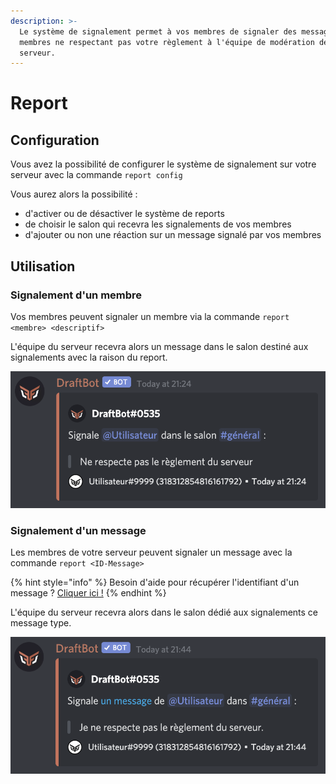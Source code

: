 ```yaml
---
description: >-
  Le système de signalement permet à vos membres de signaler des messages ou des
  membres ne respectant pas votre règlement à l'équipe de modération de votre
  serveur.
---
```


# Report

## Configuration

Vous avez la possibilité de configurer le système de signalement sur votre serveur avec la commande `report config`

Vous aurez alors la possibilité :

* d'activer ou de désactiver le système de reports
* de choisir le salon qui recevra les signalements de vos membres
* d'ajouter ou non une réaction sur un message signalé par vos membres

## Utilisation

### Signalement d'un membre

Vos membres peuvent signaler un membre via la commande `report <membre> <descriptif>`  
  
L'équipe du serveur recevra alors un message dans le salon destiné aux signalements avec la raison du report.

![Message type d&apos;un membre signal&#xE9; sur le serveur re&#xE7;u dans le salon d&#xE9;di&#xE9; aux reports](../.gitbook/assets/image%20%2833%29.png)

### Signalement d'un message

Les membres de votre serveur peuvent signaler un message avec la commande `report <ID-Message>`

{% hint style="info" %}
Besoin d'aide pour récupérer l'identifiant d'un message ? [Cliquer ici !](../autres/recuperer-un-identifiant.md#message)
{% endhint %}

L'équipe du serveur recevra alors dans le salon dédié aux signalements ce message type.

![Message type d&apos;un message signal&#xE9; sur le serveur re&#xE7;u dans le salon d&#xE9;di&#xE9; aux reports](../.gitbook/assets/image%20%2834%29.png)

